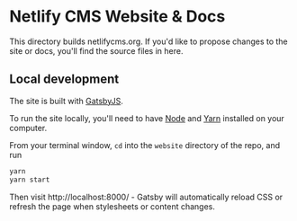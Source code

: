 # Netlify CMS Website & Docs

This directory builds netlifycms.org. If you'd like to propose changes to the site or docs, you'll find the source files in here.

## Local development

The site is built with [GatsbyJS](https://gatsbyjs.org/).

To run the site locally, you'll need to have [Node](https://nodejs.org) and [Yarn](https://yarnpkg.com/en/) installed on your computer.

From your terminal window, `cd` into the `website` directory of the repo, and run

```bash
yarn
yarn start
```

Then visit http://localhost:8000/ - Gatsby will automatically reload CSS or
refresh the page when stylesheets or content changes.

